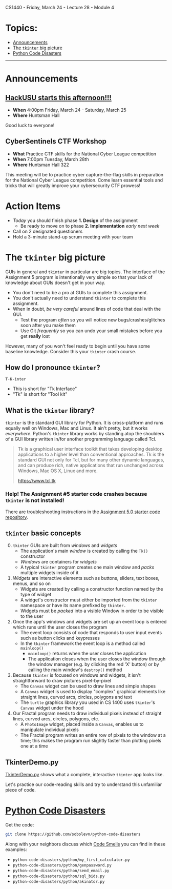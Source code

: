 CS1440 - Friday, March 24 - Lecture 28 - Module 4

# Topics:
* [Announcements](#announcements)
* [The `tkinter` big picture](#the-tkinter-big-picture)
* [Python Code Disasters](#python-code-disasters)


------------------------------------------------------------
# Announcements

## [HackUSU starts this afternoon!!!](https://www.hackusu.com/)

*   **When**  4:00pm Friday, March 24 - Saturday, March 25
*   **Where** Huntsman Hall

Good luck to everyone!


## CyberSentinels CTF Workshop

*   **What**  Practice CTF skills for the National Cyber League competition
*   **When**  7:00pm Tuesday, March 28th
*   **Where** Huntsman Hall 322

This meeting will be to practice cyber capture-the-flag skills in preparation for the National Cyber League competition. Come learn essential tools and tricks that will greatly improve your cybersecurity CTF prowess!


# Action Items

*   *Today* you should finish phase **1. Design** of the assignment
    *   Be ready to move on to phase **2. Implementation** *early next week*
*	Call on 2 designated questioners
*	Hold a 3-minute stand-up scrum meeting with your team



# The `tkinter` big picture

GUIs in general and `tkinter` in particular are big topics.  The interface of the Assignment 5 program is intentionally very simple so that your lack of knowledge about GUIs doesn't get in your way.

*   You don't need to be a pro at GUIs to complete this assignment.
*   You don't actually need to understand `tkinter` to complete this assignment.
*   When in doubt, *be very careful* around lines of code that deal with the GUI. 
    *   Test the program *often* so you will notice new bugs/crashes/glitches soon after you make them
    *   Use Git *frequently* so you can undo your small mistakes before you get **really** lost

However, many of you won't feel ready to begin until you have some baseline knowledge.  Consider this your `tkinter` crash course.


## How do I pronounce `tkinter`?

`T-K-inter`

*   This is short for "Tk Interface"
*   "Tk" is short for "Tool kit"


## What is the `tkinter` library?

`tkinter` is the standard GUI library for Python.  It is cross-platform and runs equally well on Windows, Mac and Linux.  It ain't pretty, but it works *everywhere*.  Python's `tkinter` library works by standing atop the shoulders of a GUI library written in/for another programming language called Tcl.

> Tk is a graphical user interface toolkit that takes developing desktop
> applications to a higher level than conventional approaches. Tk is the
> standard GUI not only for Tcl, but for many other dynamic languages, and
> can produce rich, native applications that run unchanged across Windows,
> Mac OS X, Linux and more.
>
> https://www.tcl.tk


### Help! The Assignment #5 starter code crashes because `tkinter` is not installed!

There are troubleshooting instructions in the [Assignment 5.0 starter code repository](https://gitlab.cs.usu.edu/erik.falor/cs1440-falor-erik-assn5/-/blob/master/instructions/Tkinter.md).


## `tkinter` basic concepts

0.  `tkinter` GUIs are built from *windows* and *widgets*
    *   The application's main *window* is created by calling the `Tk()` constructor
    *   *Windows* are containers for *widgets*
    *   A typical `tkinter` program creates one main window and *packs* multiple widgets inside of it
1.  *Widgets* are interactive elements such as buttons, sliders, text boxes, menus, and so on
    *   Widgets are created by calling a constructor function named by the type of widget
    *   A widget's constructor must either be imported from the `tkinter` namespace or have its name prefixed by `tkinter.`
    *   Widgets must be *packed* into a visible Window in order to be visible to the user
2.  Once the app's windows and widgets are set up an event loop is entered which runs until the user closes the program
    *   The event loop consists of code that responds to user input events such as button clicks and keypresses
    *   In the `tkinter` framework the event loop is a method called `mainloop()`
        *   `mainloop()` returns when the user closes the application
        *   The application closes when the user closes the window through the window manager (e.g. by clicking the red 'X' button) or by calling the main window's `destroy()` method
3.  Because `tkinter` is focused on windows and widgets, it isn't
    straightforward to draw pictures pixel-by-pixel
    *   The `Canvas` widget can be used to draw lines and simple shapes
    *   A `Canvas` widget is used to display "complex" graphical elements like straight lines, curved arcs, circles, polygons and text
    *   The `turtle` graphics library you used in CS 1400 uses `tkinter`'s `Canvas` widget under the hood
4.  Our Fractal program needs to draw individual pixels instead of straight lines, curved arcs, circles, polygons, etc.
    *   A `PhotoImage` widget, placed inside a `Canvas`, enables us to manipulate individual pixels
    *   The Fractal program writes an entire row of pixels to the window at a time; this makes the program run slightly faster than plotting pixels one at a time


## TkinterDemo.py

[TkinterDemo.py](../TkinterDemo.py) shows what a complete, interactive `tkinter` app looks like.

Let's practice our code-reading skills and try to understand this unfamiliar piece of code.



# [Python Code Disasters](https://github.com/sobolevn/python-code-disasters.git)

Get the code:

```bash
git clone https://github.com/sobolevn/python-code-disasters
```

Along with your neighbors discuss which [Code Smells](../Refactoring.md#code-smells) you can find in these examples:

*   `python-code-disasters/python/my_first_calculator.py`
*   `python-code-disasters/python/genpassword.py`
*   `python-code-disasters/python/send_email.py`
*   `python-code-disasters/python/sql_bids.py`
*   `python-code-disasters/python/akinator.py`



